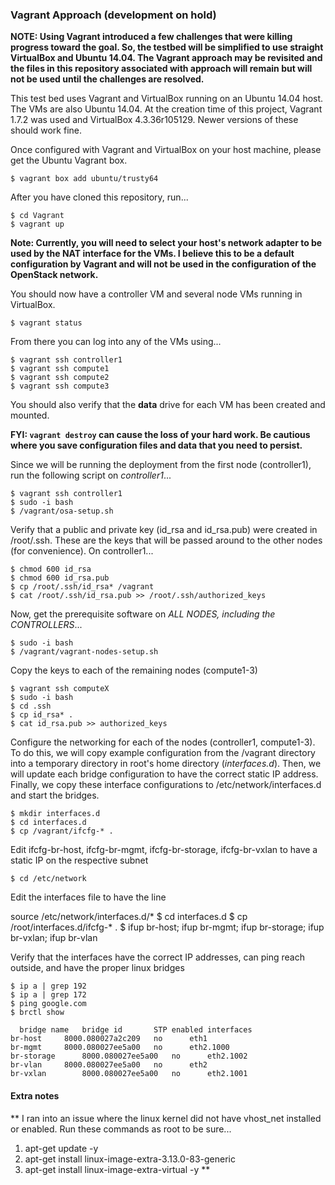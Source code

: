 ### Vagrant Approach (development on hold)
**NOTE: Using Vagrant introduced a few challenges that were killing progress toward the goal.  So, the testbed will be simplified to use straight VirtualBox and Ubuntu 14.04.  The Vagrant approach may be revisited and the files in this repository associated with approach will remain but will not be used until the challenges are resolved.**

This test bed uses Vagrant and VirtualBox running on an Ubuntu 14.04 host.  The VMs are also Ubuntu 14.04.  At the creation time of this project, Vagrant 1.7.2 was used and VirtualBox 4.3.36r105129.  Newer versions of these should work fine.

Once configured with Vagrant and VirtualBox on your host machine, please get the Ubuntu Vagrant box.

    $ vagrant box add ubuntu/trusty64 

After you have cloned this repository, run...

    $ cd Vagrant
    $ vagrant up
  
**Note: Currently, you will need to select your host's network adapter to be used by the NAT interface for the VMs.  I believe this to be a default configuration by Vagrant and will not be used in the configuration of the OpenStack network.**

You should now have a controller VM and several node VMs running in VirtualBox.

    $ vagrant status
  
From there you can log into any of the VMs using...

    $ vagrant ssh controller1
    $ vagrant ssh compute1
    $ vagrant ssh compute2
    $ vagrant ssh compute3
  
You should also verify that the **data** drive for each VM has been created and mounted.

**FYI:  `vagrant destroy` can cause the loss of your hard work.  Be cautious where you save configuration files and data that you need to persist.**


Since we will be running the deployment from the first node (controller1), run the following script on *controller1*...

    $ vagrant ssh controller1
    $ sudo -i bash
    $ /vagrant/osa-setup.sh

Verify that a public and private key (id_rsa and id_rsa.pub) were created in /root/.ssh.  These are the keys that will be passed around to the other nodes (for convenience).
On controller1...

    $ chmod 600 id_rsa
    $ chmod 600 id_rsa.pub
    $ cp /root/.ssh/id_rsa* /vagrant
    $ cat /root/.ssh/id_rsa.pub >> /root/.ssh/authorized_keys


Now, get the prerequisite software on *ALL NODES, including the CONTROLLERS*...

    $ sudo -i bash
    $ /vagrant/vagrant-nodes-setup.sh

Copy the keys to each of the remaining nodes (compute1-3)

    $ vagrant ssh computeX
    $ sudo -i bash
    $ cd .ssh
    $ cp id_rsa* .
    $ cat id_rsa.pub >> authorized_keys

Configure the networking for each of the nodes (controller1, compute1-3).  To do this, we will copy example configuration from the /vagrant directory into a temporary directory in root's home directory (*interfaces.d*).  Then, we will update each bridge configuration to have the correct static IP address.  Finally, we copy these interface configurations to /etc/network/interfaces.d and start the bridges.

    $ mkdir interfaces.d
    $ cd interfaces.d
    $ cp /vagrant/ifcfg-* .

Edit ifcfg-br-host, ifcfg-br-mgmt, ifcfg-br-storage, ifcfg-br-vxlan to have a static IP on the respective subnet

    $ cd /etc/network

Edit the interfaces file to have the line

  source /etc/network/interfaces.d/*
    $ cd interfaces.d
    $ cp /root/interfaces.d/ifcfg-* .
    $ ifup br-host; ifup br-mgmt; ifup br-storage; ifup br-vxlan; ifup br-vlan

Verify that the interfaces have the correct IP addresses, can ping reach outside, and have the proper linux bridges

    $ ip a | grep 192
    $ ip a | grep 172
    $ ping google.com
    $ brctl show

      bridge name	bridge id		STP enabled	interfaces
    br-host		8000.080027a2c209	no		eth1
    br-mgmt		8000.080027ee5a00	no		eth2.1000
    br-storage		8000.080027ee5a00	no		eth2.1002
    br-vlan		8000.080027ee5a00	no		eth2
    br-vxlan		8000.080027ee5a00	no		eth2.1001
    

#### Extra notes ####
** I ran into an issue where the linux kernel did not have vhost_net installed or enabled.  Run these commands as root to be sure...
  1. apt-get update -y
  2. apt-get install linux-image-extra-3.13.0-83-generic
  3. apt-get install linux-image-extra-virtual -y
**

